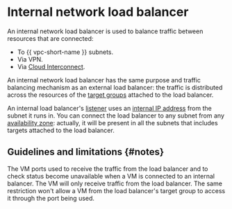 # Internal network load balancer

An internal network load balancer is used to balance traffic between resources that are connected:

* To {{ vpc-short-name }} subnets.
* Via VPN.
* Via [Cloud Interconnect](../../interconnect/concepts/index.md).

An internal network load balancer has the same purpose and traffic balancing mechanism as an external load balancer: the traffic is distributed across the resources of the [target groups](target-resources.md) attached to the load balancer.

An internal load balancer's [listener](listener.md) uses an [internal IP address](../../vpc/concepts/address.md) from the subnet it runs in. You can connect the load balancer to any subnet from any [availability zone](../../overview/concepts/geo-scope.md): actually, it will be present in all the subnets that includes targets attached to the load balancer.

## Guidelines and limitations {#notes}

The VM ports used to receive the traffic from the load balancer and to check status become unavailable when a VM is connected to an internal balancer. The VM will only receive traffic from the load balancer. The same restriction won't allow a VM from the load balancer's target group to access it through the port being used.

